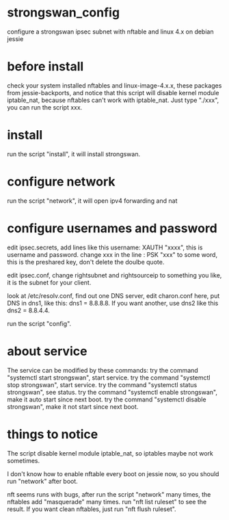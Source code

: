 # strongswan_config
configure a strongswan ipsec subnet with nftable and linux 4.x on debian jessie

# before install
check your system installed nftables and linux-image-4.x.x, these packages from jessie-backports,
and notice that this script will disable kernel module iptable_nat, because nftables can't work with iptable_nat.
Just type "./xxx", you can run the script xxx.

# install

run the script "install", it will install strongswan.

# configure network

run the script "network", it will open ipv4 forwarding and nat

# configure usernames and password

edit ipsec.secrets, add lines like this  username: XAUTH "xxxx", this is username and password.
change xxx in the line : PSK "xxx" to some word, this is the preshared key, don't delete the doulbe quote.

edit ipsec.conf, change rightsubnet and rightsourceip to something you like, it is the subnet for your client.

look at /etc/resolv.conf, find out one DNS server, edit charon.conf here, put DNS in dns1, like this: dns1 = 8.8.8.8.
If you want another, use dns2 like this dns2 = 8.8.4.4.

run the script "config".

# about service
The service can be modified by these commands:
try the command "systemctl start strongswan", start service.
try the command "systemctl stop strongswan", start service.
try the command "systemctl status strongswan", see status.
try the command "systemctl enable strongswan", make it auto start since next boot.
try the command "systemctl disable strongswan", make it not start since next boot.


# things to notice
The script disable kernel module iptable_nat, so iptables maybe not work sometimes.

I don't know how to enable nftable every boot on jessie now, so you should run "network" after boot.

nft seems runs with bugs, after run the script "network" many times, the nftables add "masquerade"
many times. run "nft list ruleset" to see the result. If you want clean nftables, just run
"nft flush ruleset".
